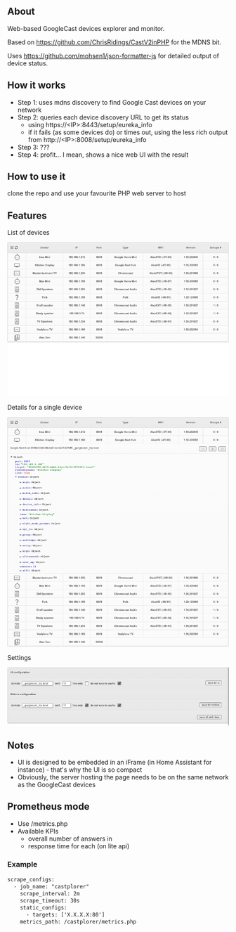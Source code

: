 ## About

Web-based GoogleCast devices explorer and monitor.

Based on https://github.com/ChrisRidings/CastV2inPHP for the MDNS bit.

Uses https://github.com/mohsen1/json-formatter-js for detailed output of device status.

## How it works

- Step 1: uses mdns discovery to find Google Cast devices on your network
- Step 2: queries each device discovery URL to get its status
  - using https://\<IP\>:8443/setup/eureka_info
  - if it fails (as some devices do) or times out, using the less rich output from http://\<IP\>:8008/setup/eureka_info
- Step 3: ???
- Step 4: profit... I mean, shows a nice web UI with the result

## How to use it

clone the repo and use your favourite PHP web server to host

## Features

List of devices

![List of devices](./img/castplorer1.png)

Details for a single device

![Details for a single device](./img/castplorer2.png)

Settings

![Settings](./img/castplorer3.png)

## Notes

- UI is designed to be embedded in an iFrame (in Home Assistant for instance) - that's why the UI is so compact
- Obviously, the server hosting the page needs to be on the same network as the GoogleCast devices

## Prometheus mode

- Use /metrics.php
- Available KPIs
  - overall number of answers in <wait>
  - response time for each (on lite api)

### Example

```
scrape_configs:
  - job_name: "castplorer"
    scrape_interval: 2m
    scrape_timeout: 30s
    static_configs:
      - targets: ['X.X.X.X:80']
    metrics_path: /castplorer/metrics.php
```